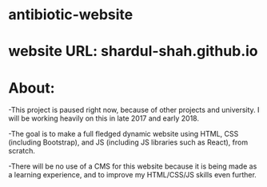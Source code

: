 # antibiotic-website
# website URL: shardul-shah.github.io

# About:
-This project is paused right now, because of other projects and university. I will be working heavily on this in late 2017 and early 2018.

-The goal is to make a full fledged dynamic website using HTML, CSS (including Bootstrap), and JS (including JS libraries such as React), from scratch.

-There will be no use of a CMS for this website because it is being made as a learning experience, and to improve my HTML/CSS/JS skills even further.
